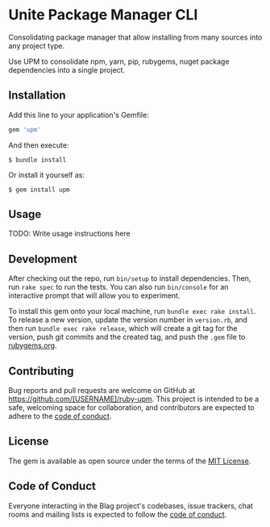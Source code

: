# Unite Package Manager CLI

Consolidating package manager that allow installing from many sources into any project type. 

Use UPM to consolidate npm, yarn, pip, rubygems, nuget package dependencies into a single project.

## Installation

Add this line to your application's Gemfile:

```ruby
gem 'upm'
```

And then execute:

    $ bundle install

Or install it yourself as:

    $ gem install upm

## Usage

TODO: Write usage instructions here

## Development

After checking out the repo, run `bin/setup` to install dependencies. Then, run `rake spec` to run the tests. You can also run `bin/console` for an interactive prompt that will allow you to experiment.

To install this gem onto your local machine, run `bundle exec rake install`. To release a new version, update the version number in `version.rb`, and then run `bundle exec rake release`, which will create a git tag for the version, push git commits and the created tag, and push the `.gem` file to [rubygems.org](https://rubygems.org).

## Contributing

Bug reports and pull requests are welcome on GitHub at https://github.com/[USERNAME]/ruby-upm. This project is intended to be a safe, welcoming space for collaboration, and contributors are expected to adhere to the [code of conduct](https://github.com/[USERNAME]/ruby-upm/blob/master/CODE_OF_CONDUCT.md).

## License

The gem is available as open source under the terms of the [MIT License](https://opensource.org/licenses/MIT).

## Code of Conduct

Everyone interacting in the Blag project's codebases, issue trackers, chat rooms and mailing lists is expected to follow the [code of conduct](https://github.com/[USERNAME]/ruby-upm/blob/master/CODE_OF_CONDUCT.md).